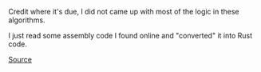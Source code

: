 Credit where it's due, I did not came up with most of the logic in these algorithms.

I just read some assembly code I found online and "converted" it into Rust code.

[Source](https://modworkshop.net/mydownloads.php?action=view_down&did=17641)